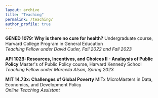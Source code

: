 ```yaml
---
layout: archive
title: "Teaching"
permalink: /teaching/
author_profile: true
---
```


**GENED 1079: Why is there no cure for health?** Undergraduate course, Harvard College Program in General Education  
*Teaching Fellow under David Cutler, Fall 2022 and Fall 2023*

**API 102B: Resources, Incentives, and Choices II - Analaysis of Public Policy** Master's of Public Policy course, Harvard Kennedy School  
*Teaching Fellow under Marcella Alsan, Spring 2023*

**MIT 14.73x: Challenges of Global Poverty** MITx MicroMasters in Data, Economics, and Development Policy  
*Online Teaching Assistant*